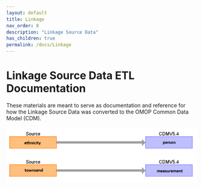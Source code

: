 ```yaml
---
layout: default
title: Linkage
nav_order: 8
description: "Linkage Source Data"
has_children: true
permalink: /docs/Linkage
---
```


# Linkage Source Data ETL Documentation

These materials are meant to serve as documentation and reference for how the Linkage Source Data was converted to the OMOP Common Data Model (CDM).

![](images/ethnicity_to_cdm.png)
![](images/townsend_to_cdm.png)